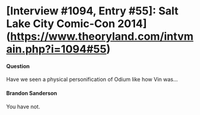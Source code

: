 # [Interview #1094, Entry #55]: Salt Lake City Comic-Con 2014](https://www.theoryland.com/intvmain.php?i=1094#55)

#### Question

Have we seen a physical personification of Odium like how Vin was...

#### Brandon Sanderson

You have not.

